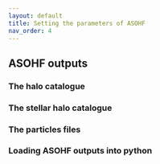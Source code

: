 ```yaml
---
layout: default
title: Setting the parameters of ASOHF
nav_order: 4
---
```


## ASOHF outputs

### The halo catalogue

### The stellar halo catalogue

### The particles files

### Loading ASOHF outputs into python

